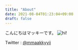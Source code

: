 ```yaml
---
title: "About"
date: 2021-08-04T01:23:04+09:00
draft: false
---
```


こんにちはマッキーです。
![hi!](/image/icon.jpg)

Twitter : [@mmaakkyyii](https://twitter.com/mmaakkyyii)
